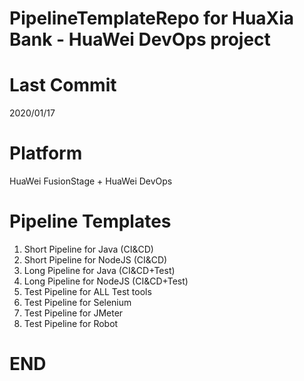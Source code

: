 # PipelineTemplateRepo for HuaXia Bank - HuaWei DevOps project   

# Last Commit
2020/01/17

# Platform
HuaWei FusionStage + HuaWei DevOps

# Pipeline Templates
1. Short Pipeline for Java (CI&CD)
2. Short Pipeline for NodeJS (CI&CD)
3. Long Pipeline for Java (CI&CD+Test)
4. Long Pipeline for NodeJS (CI&CD+Test)
5. Test Pipeline for ALL Test tools
6. Test Pipeline for Selenium
7. Test Pipeline for JMeter
8. Test Pipeline for Robot

# END
